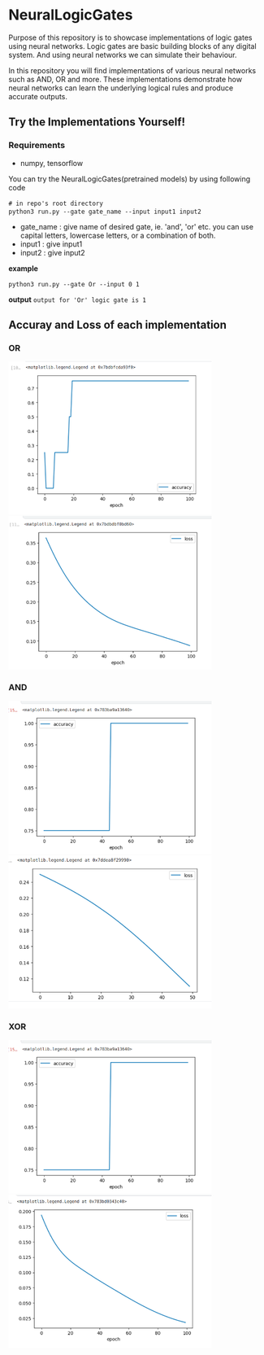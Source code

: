 # NeuralLogicGates

Purpose of this repository is to showcase implementations of logic gates using neural networks. Logic gates are basic building blocks of any digital system. And using neural networks we can simulate their behaviour.

In this repository you will find implementations of various neural networks such as AND, OR and more. These implementations demonstrate how neural networks can learn the underlying logical rules and produce accurate outputs. 

## Try the Implementations Yourself!

### Requirements
- numpy, tensorflow

You can try the NeuralLogicGates(pretrained models) by using following code
```
# in repo's root directory
python3 run.py --gate gate_name --input input1 input2
```
- gate_name : give name of desired gate, ie. 'and', 'or' etc. you can use capital letters, lowercase letters, or a combination of both.
- input1 : give input1
- input2 : give input2

**example**
```
python3 run.py --gate Or --input 0 1
```
**output**
`output for 'Or' logic gate is 1`

## Accuray and Loss of each implementation 

### OR
<div>
  <img src="OR_gate/accuray.png" alt="Image 1" width="400" />
  <img src="OR_gate/loss.png" alt="Image 2" width="400" />
</div>

### AND
<div>
  <img src="NOR_gate/accuracy.png" alt="Image 1" width="400" />
  <img src="AND_gate/loss.png" alt="Image 2" width="400" />
</div>

### XOR
<div>
  <img src="NOR_gate/accuracy.png" alt="Image 1" width="400" />
  <img src="NOR_gate/loss.png" alt="Image 2" width="400" />
</div>
